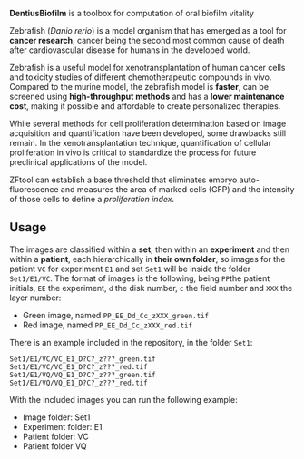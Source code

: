 **DentiusBiofilm** is a toolbox for computation of oral biofilm vitality

Zebrafish (_Danio rerio_) is a model organism that has emerged as a tool for **cancer
research**, cancer being the second most common cause of death after cardiovascular
disease for humans in the developed world.

Zebrafish is a useful model for
xenotransplantation of human cancer cells and toxicity studies of different
chemotherapeutic compounds in vivo. Compared to the murine model, the zebrafish
model is **faster**, can be screened using **high-throughput methods** and has a **lower
maintenance cost**, making it possible and affordable to create personalized therapies.

While several methods for cell proliferation determination based on image acquisition
and quantification have been developed, some drawbacks still remain. In the
xenotransplantation technique, quantification of cellular proliferation in vivo is critical to
standardize the process for future preclinical applications of the model.

ZFtool can establish a base threshold that eliminates embryo auto-fluorescence and
measures the area of marked cells (GFP) and the intensity of those cells to define a
*proliferation index*.

## Usage

The images are classified within a **set**, then within an **experiment** and then within a **patient**, each hierarchically in **their own folder**, so images for the patient `VC` for experiment `E1` and set `Set1` will be inside the folder `Set1/E1/VC`. The format of images is the following, being `PP`the patient initials, `EE` the experiment, `d` the disk number, `c` the field number and `XXX` the layer number:
 * Green image, named `PP_EE_Dd_Cc_zXXX_green.tif`
 * Red image, named `PP_EE_Dd_Cc_zXXX_red.tif`

There is an example included in the repository, in the folder `Set1`:

```
Set1/E1/VC/VC_E1_D?C?_z???_green.tif
Set1/E1/VC/VC_E1_D?C?_z???_red.tif
Set1/E1/VQ/VQ_E1_D?C?_z???_green.tif
Set1/E1/VQ/VQ_E1_D?C?_z???_red.tif
```

With the included images you can run the following example:

 * Image folder: Set1
 * Experiment folder: E1
 * Patient folder: VC
 * Patient folder VQ